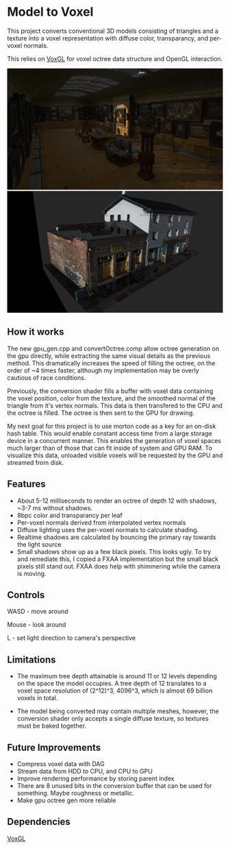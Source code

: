 # Model to Voxel
This project converts conventional 3D models consisting of triangles and a texture into a voxel representation with diffuse color, transparancy, and per-voxel normals.

This relies on [VoxGL](https://github.com/jfriedson/voxgl) for voxel octree data structure and OpenGL interaction.

![Screenshot of voxelized gallery](screenshots/gallery.png?raw=true)
![Screenshot of voxelized house](screenshots/house.png?raw=true)


## How it works
The new gpu_gen.cpp and convertOctree.comp allow octree generation on the gpu directly, while extracting the same visual details as the previous method.  This dramatically increases the speed of filling the octree, on the order of ~4 times faster, although my implementation may be overly cautious of race conditions.

Previously, the conversion shader fills a buffer with voxel data containing the voxel position, color from the texture, and the smoothed normal of the triangle from it's vertex normals.  This data is then transfered to the CPU and the octree is filled.  The octree is then sent to the GPU for drawing.

My next goal for this project is to use morton code as a key for an on-disk hash table. This would enable constant access time from a large storage device in a concurrent manner. This enables the generation of voxel spaces much larger than of those that can fit inside of system and GPU RAM. To visualize this data, unloaded visible voxels will be requested by the GPU and streamed from disk.


## Features
- About 5-12 milliseconds to render an octree of depth 12 with shadows, ~3-7 ms without shadows.
- 8bpc color and transparancy per leaf
- Per-voxel normals derived from interpolated vertex normals
- Diffuse lighting uses the per-voxel normals to calculate shading.
- Realtime shadows are calculated by bouncing the primary ray towards the light source
- Small shadows show up as a few black pixels. This looks ugly. To try and remediate this, I copied a FXAA implementation but the small black pixels still stand out. FXAA does help with shimmering while the camera is moving.

## Controls
WASD - move around

Mouse - look around

L - set light direction to camera's perspective


## Limitations
- The maximum tree depth attainable is around 11 or 12 levels depending on the space the model occupies. A tree depth of 12 translates to a voxel space resolution of (2^12)^3, 4096^3, which is almost 69 billion voxels in total.

- The model being converted may contain multiple meshes, however, the conversion shader only accepts a single diffuse texture, so textures must be baked together.


## Future Improvements
- Compress voxel data with DAG
- Stream data from HDD to CPU, and CPU to GPU
- Improve rendering performance by storing parent index
- There are 8 unused bits in the conversion buffer that can be used for something. Maybe roughness or metallic.
- Make gpu octree gen more reliable

## Dependencies
[VoxGL](https://github.com/jfriedson/voxgl)
